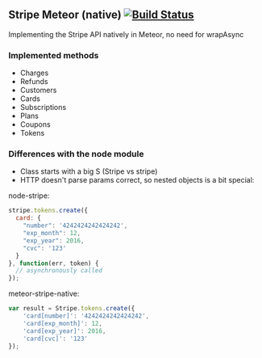 ## Stripe Meteor (native) [![Build Status](https://travis-ci.org/benjick/meteor-stripe-native.svg?branch=master)](https://travis-ci.org/benjick/meteor-stripe-native)

Implementing the Stripe API natively in Meteor, no need for wrapAsync

### Implemented methods

* Charges
* Refunds
* Customers
* Cards
* Subscriptions
* Plans
* Coupons
* Tokens

### Differences with the node module

* Class starts with a big S (Stripe vs stripe)
* HTTP doesn't parse params correct, so nested objects is a bit special:

node-stripe:

```js
stripe.tokens.create({
  card: {
    "number": '4242424242424242',
    "exp_month": 12,
    "exp_year": 2016,
    "cvc": '123'
  }
}, function(err, token) {
  // asynchronously called
});
```

meteor-stripe-native:

```js
var result = Stripe.tokens.create({
	'card[number]': '4242424242424242',
	'card[exp_month]': 12,
	'card[exp_year]': 2016,
	'card[cvc]': '123'
});
```
